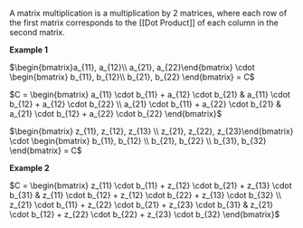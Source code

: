 A matrix multiplication is a multiplication by 2 matrices, where each row of the first matrix corresponds to the [[Dot Product]] of each column in the second matrix.

**Example 1**

$\begin{bmatrix}a_{11}, a_{12}\\ a_{21}, a_{22}\end{bmatrix} \cdot \begin{bmatrix} b_{11}, b_{12}\\ b_{21}, b_{22} \end{bmatrix} = C$

$C = \begin{bmatrix} a_{11} \cdot b_{11} + a_{12} \cdot b_{21} & a_{11} \cdot b_{12} + a_{12} \cdot b_{22} \\ a_{21} \cdot b_{11} + a_{22} \cdot b_{21} & a_{21} \cdot b_{12} + a_{22} \cdot b_{22} \end{bmatrix}$

$\begin{bmatrix} z_{11}, z_{12}, z_{13} \\ z_{21}, z_{22}, z_{23}\end{bmatrix} \cdot \begin{bmatrix} b_{11}, b_{12} \\ b_{21}, b_{22} \\ b_{31}, b_{32} \end{bmatrix} = C$

**Example 2**

$C = \begin{bmatrix} z_{11} \cdot b_{11} + z_{12} \cdot b_{21} + z_{13} \cdot b_{31} & z_{11} \cdot b_{12} + z_{12} \cdot b_{22} + z_{13} \cdot b_{32} \\ z_{21} \cdot b_{11} + z_{22} \cdot b_{21} + z_{23} \cdot b_{31} & z_{21} \cdot b_{12} + z_{22} \cdot b_{22} + z_{23} \cdot b_{32} \end{bmatrix}$




